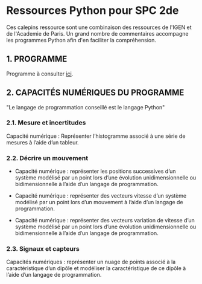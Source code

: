 # Ressources Python pour SPC 2de

Ces calepins ressource sont une combinaison des ressources de l'IGEN et de l'Academie de Paris. Un grand nombre de commentaires accompagne les programmes Python afin d'en faciliter la compréhension.

## 1. PROGRAMME
Programme à consulter [ici](http://cache.media.eduscol.education.fr/file/Consultations2018-2019/79/0/PPL18_Physique-chimie_COM_2e_1024790.pdf).

## 2. CAPACITÉS NUMÉRIQUES DU PROGRAMME
"Le langage de programmation conseillé est le langage Python"

### 2.1. Mesure et incertitudes
Capacité numérique : Représenter l’histogramme associé à une série de mesures à l’aide d’un tableur.

### 2.2. Décrire un mouvement
* Capacité numérique : représenter les positions successives d’un système modélisé par un point lors d’une évolution unidimensionnelle ou bidimensionnelle à l’aide d’un langage de programmation.

* Capacité numérique : représenter des vecteurs vitesse d’un système modélisé par un point lors d’un mouvement à l’aide d’un langage de programmation.

* Capacité numérique : représenter des vecteurs variation de vitesse d’un système modélisé par un point lors d’une évolution unidimensionnelle ou bidimensionnelle à l’aide d’un langage de programmation.

### 2.3. Signaux et capteurs
Capacités numériques : représenter un nuage de points associé à la caractéristique d’un dipôle et modéliser la caractéristique de ce dipôle à l’aide d’un langage de programmation.
